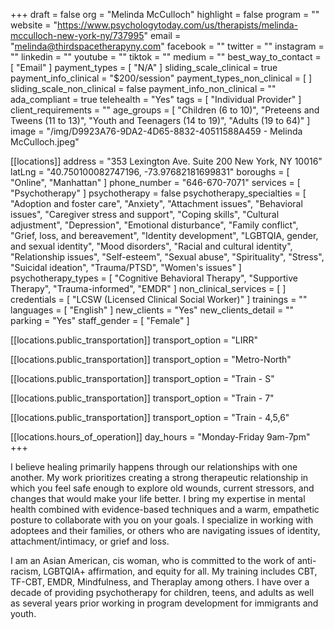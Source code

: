 +++
draft = false
org = "Melinda McCulloch"
highlight = false
program = ""
website = "https://www.psychologytoday.com/us/therapists/melinda-mcculloch-new-york-ny/737995"
email = "melinda@thirdspacetherapyny.com"
facebook = ""
twitter = ""
instagram = ""
linkedin = ""
youtube = ""
tiktok = ""
medium = ""
best_way_to_contact = [ "Email" ]
payment_types = [ "N/A" ]
sliding_scale_clinical = true
payment_info_clinical = "$200/session"
payment_types_non_clinical = [ ]
sliding_scale_non_clinical = false
payment_info_non_clinical = ""
ada_compliant = true
telehealth = "Yes"
tags = [ "Individual Provider" ]
client_requirements = ""
age_groups = [
  "Children (6 to 10)",
  "Preteens and Tweens (11 to 13)",
  "Youth and Teenagers (14 to 19)",
  "Adults (19 to 64)"
]
image = "/img/D9923A76-9DA2-4D65-8832-40511588A459 - Melinda McCulloch.jpeg"

[[locations]]
address = "353 Lexington Ave. Suite 200 New York, NY 10016"
latLng = "40.750100082747196, -73.97682181699831"
boroughs = [ "Online", "Manhattan" ]
phone_number = "646-670-7071"
services = [ "Psychotherapy" ]
psychotherapy = false
psychotherapy_specialties = [
  "Adoption and foster care",
  "Anxiety",
  "Attachment issues",
  "Behavioral issues",
  "Caregiver stress and support",
  "Coping skills",
  "Cultural adjustment",
  "Depression",
  "Emotional disturbance",
  "Family conflict",
  "Grief, loss, and bereavement",
  "Identity development",
  "LGBTQIA, gender, and sexual identity",
  "Mood disorders",
  "Racial and cultural identity",
  "Relationship issues",
  "Self-esteem",
  "Sexual abuse",
  "Spirituality",
  "Stress",
  "Suicidal ideation",
  "Trauma/PTSD",
  "Women's issues"
]
psychotherapy_types = [
  "Cognitive Behavioral Therapy",
  "Supportive Therapy",
  "Trauma-informed",
  "EMDR"
]
non_clinical_services = [ ]
credentials = [ "LCSW (Licensed Clinical Social Worker)" ]
trainings = ""
languages = [ "English" ]
new_clients = "Yes"
new_clients_detail = ""
parking = "Yes"
staff_gender = [ "Female" ]

  [[locations.public_transportation]]
  transport_option = "LIRR"

  [[locations.public_transportation]]
  transport_option = "Metro-North"

  [[locations.public_transportation]]
  transport_option = "Train - S"

  [[locations.public_transportation]]
  transport_option = "Train - 7"

  [[locations.public_transportation]]
  transport_option = "Train - 4,5,6"

  [[locations.hours_of_operation]]
  day_hours = "Monday-Friday 9am-7pm"
+++

I believe healing primarily happens through our relationships with one another. My work prioritizes creating a strong therapeutic relationship in which you feel safe enough to explore old wounds, current stressors, and changes that would make your life better. I bring my expertise in mental health combined with evidence-based techniques and a warm, empathetic posture to collaborate with you on your goals. I specialize in working with adoptees and their families, or others who are navigating issues of identity, attachment/intimacy, or grief and loss.

I am an Asian American, cis woman, who is committed to the work of anti-racism, LGBTQIA+ affirmation, and equity for all. My training includes CBT, TF-CBT, EMDR, Mindfulness, and Theraplay among others. I have over a decade of providing psychotherapy for children, teens, and adults as well as several years prior working in program development for immigrants and youth.
